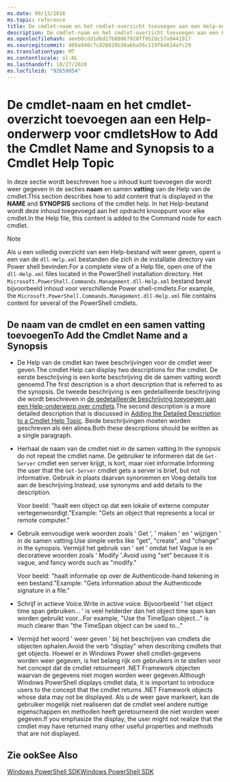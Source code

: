 ```yaml
---
ms.date: 09/13/2016
ms.topic: reference
title: De cmdlet-naam en het cmdlet-overzicht toevoegen aan een Help-onderwerp voor cmdlets
description: De cmdlet-naam en het cmdlet-overzicht toevoegen aan een Help-onderwerp voor cmdlets
ms.openlocfilehash: aeeb0cdd1d6d17b88067928ff952dc57a9441917
ms.sourcegitcommit: 488a940c7c828820b36a6ba56c119f64614afc29
ms.translationtype: MT
ms.contentlocale: nl-NL
ms.lasthandoff: 10/27/2020
ms.locfileid: "92659054"
---
```

# <a name="how-to-add-the-cmdlet-name-and-synopsis-to-a-cmdlet-help-topic"></a><span data-ttu-id="8458d-103">De cmdlet-naam en het cmdlet-overzicht toevoegen aan een Help-onderwerp voor cmdlets</span><span class="sxs-lookup"><span data-stu-id="8458d-103">How to Add the Cmdlet Name and Synopsis to a Cmdlet Help Topic</span></span>

<span data-ttu-id="8458d-104">In deze sectie wordt beschreven hoe u inhoud kunt toevoegen die wordt weer gegeven in de secties **naam** en samen **vatting** van de Help van de cmdlet.</span><span class="sxs-lookup"><span data-stu-id="8458d-104">This section describes how to add content that is displayed in the **NAME** and **SYNOPSIS** sections of the cmdlet help.</span></span> <span data-ttu-id="8458d-105">In het Help-bestand wordt deze inhoud toegevoegd aan het opdracht knooppunt voor elke cmdlet.</span><span class="sxs-lookup"><span data-stu-id="8458d-105">In the Help file, this content is added to the Command node for each cmdlet.</span></span>

> [!NOTE]
> <span data-ttu-id="8458d-106">Als u een volledig overzicht van een Help-bestand wilt weer geven, opent u een van de `dll-Help.xml` bestanden die zich in de installatie directory van Power shell bevinden.</span><span class="sxs-lookup"><span data-stu-id="8458d-106">For a complete view of a Help file, open one of the `dll-Help.xml` files located in the PowerShell installation directory.</span></span> <span data-ttu-id="8458d-107">Het `Microsoft.PowerShell.Commands.Management.dll-Help.xml` bestand bevat bijvoorbeeld inhoud voor verschillende Power shell-cmdlets.</span><span class="sxs-lookup"><span data-stu-id="8458d-107">For example, the `Microsoft.PowerShell.Commands.Management.dll-Help.xml` file contains content for several of the PowerShell cmdlets.</span></span>

## <a name="to-add-the-cmdlet-name-and-a-synopsis"></a><span data-ttu-id="8458d-108">De naam van de cmdlet en een samen vatting toevoegen</span><span class="sxs-lookup"><span data-stu-id="8458d-108">To Add the Cmdlet Name and a Synopsis</span></span>

- <span data-ttu-id="8458d-109">De Help van de cmdlet kan twee beschrijvingen voor de cmdlet weer geven.</span><span class="sxs-lookup"><span data-stu-id="8458d-109">The cmdlet Help can display two descriptions for the cmdlet.</span></span> <span data-ttu-id="8458d-110">De eerste beschrijving is een korte beschrijving die de samen vatting wordt genoemd.</span><span class="sxs-lookup"><span data-stu-id="8458d-110">The first description is a short description that is referred to as the synopsis.</span></span> <span data-ttu-id="8458d-111">De tweede beschrijving is een gedetailleerde beschrijving die wordt beschreven in [de gedetailleerde beschrijving toevoegen aan een Help-onderwerp over cmdlets](./how-to-add-a-cmdlet-description.md).</span><span class="sxs-lookup"><span data-stu-id="8458d-111">The second description is a more detailed description that is discussed in [Adding the Detailed Description to a Cmdlet Help Topic](./how-to-add-a-cmdlet-description.md).</span></span>
  <span data-ttu-id="8458d-112">Beide beschrijvingen moeten worden geschreven als één alinea.</span><span class="sxs-lookup"><span data-stu-id="8458d-112">Both these descriptions should be written as a single paragraph.</span></span>

- <span data-ttu-id="8458d-113">Herhaal de naam van de cmdlet niet in de samen vatting.</span><span class="sxs-lookup"><span data-stu-id="8458d-113">In the synopsis do not repeat the cmdlet name.</span></span> <span data-ttu-id="8458d-114">De gebruiker te informeren dat de `Get-Server` cmdlet een server krijgt, is kort, maar niet informatie.</span><span class="sxs-lookup"><span data-stu-id="8458d-114">Informing the user that the `Get-Server` cmdlet gets a server is brief, but not informative.</span></span> <span data-ttu-id="8458d-115">Gebruik in plaats daarvan synoniemen en Voeg details toe aan de beschrijving.</span><span class="sxs-lookup"><span data-stu-id="8458d-115">Instead, use synonyms and add details to the description.</span></span>

  <span data-ttu-id="8458d-116">Voor beeld: "haalt een object op dat een lokale of externe computer vertegenwoordigt."</span><span class="sxs-lookup"><span data-stu-id="8458d-116">Example: "Gets an object that represents a local or remote computer."</span></span>

- <span data-ttu-id="8458d-117">Gebruik eenvoudige werk woorden zoals ' Get ', ' maken ' en ' wijzigen ' in de samen vatting.</span><span class="sxs-lookup"><span data-stu-id="8458d-117">Use simple verbs like "get", "create", and "change" in the synopsis.</span></span> <span data-ttu-id="8458d-118">Vermijd het gebruik van ' set ' omdat het Vague is en decoratieve woorden zoals ' Modify '.</span><span class="sxs-lookup"><span data-stu-id="8458d-118">Avoid using "set" because it is vague, and fancy words such as "modify."</span></span>

  <span data-ttu-id="8458d-119">Voor beeld: "haalt informatie op over de Authenticode-hand tekening in een bestand."</span><span class="sxs-lookup"><span data-stu-id="8458d-119">Example: "Gets information about the Authenticode signature in a file."</span></span>

- <span data-ttu-id="8458d-120">Schrijf in actieve Voice.</span><span class="sxs-lookup"><span data-stu-id="8458d-120">Write in active voice.</span></span> <span data-ttu-id="8458d-121">Bijvoorbeeld ' het object time span gebruiken... ' is veel helderder dan het object time span kan worden gebruikt voor...</span><span class="sxs-lookup"><span data-stu-id="8458d-121">For example, "Use the TimeSpan object..." is much clearer than "the TimeSpan object can be used to..."</span></span>

- <span data-ttu-id="8458d-122">Vermijd het woord ' weer geven ' bij het beschrijven van cmdlets die objecten ophalen.</span><span class="sxs-lookup"><span data-stu-id="8458d-122">Avoid the verb "display" when describing cmdlets that get objects.</span></span> <span data-ttu-id="8458d-123">Hoewel er in Windows Power shell cmdlet-gegevens worden weer gegeven, is het belang rijk om gebruikers in te stellen voor het concept dat de cmdlet retourneert .NET Framework objecten waarvan de gegevens niet mogen worden weer gegeven.</span><span class="sxs-lookup"><span data-stu-id="8458d-123">Although Windows PowerShell displays cmdlet data, it is important to introduce users to the concept that the cmdlet returns .NET Framework objects whose data may not be displayed.</span></span> <span data-ttu-id="8458d-124">Als u de weer gave markeert, kan de gebruiker mogelijk niet realiseren dat de cmdlet veel andere nuttige eigenschappen en methoden heeft geretourneerd die niet worden weer gegeven.</span><span class="sxs-lookup"><span data-stu-id="8458d-124">If you emphasize the display, the user might not realize that the cmdlet may have returned many other useful properties and methods that are not displayed.</span></span>

## <a name="see-also"></a><span data-ttu-id="8458d-125">Zie ook</span><span class="sxs-lookup"><span data-stu-id="8458d-125">See Also</span></span>

[<span data-ttu-id="8458d-126">Windows PowerShell SDK</span><span class="sxs-lookup"><span data-stu-id="8458d-126">Windows PowerShell SDK</span></span>](../windows-powershell-reference.md)
